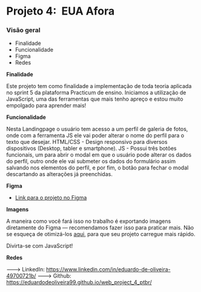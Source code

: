 # Projeto 4:  EUA Afora

### Visão geral


* Finalidade
* Funcionalidade
* Figma
* Redes


**Finalidade**

Este projeto tem como finalidade a implementação de toda teoria aplicada no sprint 5 da plataforma Practicum de ensino. Iniciamos a utilização de JavaScript, uma das ferramentas que mais tenho apreço e estou muito empolgado para aprender mais!

**Funcionalidade**

Nesta Landingpage o usuário tem acesso a um perfil de galeria de fotos, onde com a ferramenta JS ele vai poder alterar o nome do perfil para o texto que desejar. 
HTML/CSS - Design responsivo para diversos dispositivos (Desktop, tabler e smartphone).
JS - Possui três botões funcionais, um para abrir o modal em que o usuário pode alterar os dados do perfil, outro onde ele vai submeter os dados do formulário assim salvando nos elementos do perfil, e por fim, o botão para fechar o modal descartando as alterações já preenchidas.

**Figma**

* [Link para o projeto no Figma](https://www.figma.com/file/XfB6BSINvliub43JgKza1e/WEB.-Sprint-4.-Around-The-U.S.-desktop-%2B-mobile-pt)

**Imagens**

A maneira como você fará isso no trabalho é exportando imagens diretamente do Figma — recomendamos fazer isso para praticar mais. Não se esqueça de otimizá-los [aqui](https://tinypng.com/), para que seu projeto carregue mais rápido.

Divirta-se com JavaScript!

**Redes**

---> LinkedIn: https://www.linkedin.com/in/eduardo-de-oliveira-49700721b/
---> Github: https://eduardodeoliveira99.github.io/web_project_4_ptbr/